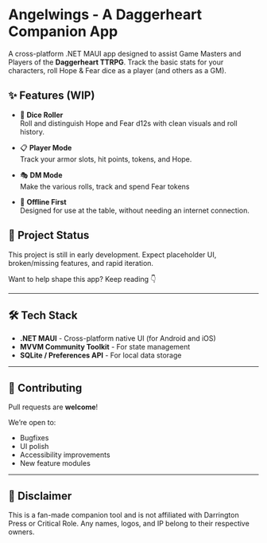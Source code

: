 ﻿# Angelwings - A Daggerheart Companion App

A cross-platform .NET MAUI app designed to assist Game Masters and Players of the **Daggerheart TTRPG**. Track the basic stats for your characters, roll Hope & Fear dice as a player (and others as a GM).

## ✨ Features (WIP)

- 🎲 **Dice Roller**  
  Roll and distinguish Hope and Fear d12s with clean visuals and roll history.

- 📋 **Player Mode**  
  Track your armor slots, hit points, tokens, and Hope.

- 🎭 **DM Mode**  
  Make the various rolls, track and spend Fear tokens

- 📶 **Offline First**  
  Designed for use at the table, without needing an internet connection.

## 🚧 Project Status

This project is still in early development. Expect placeholder UI, broken/missing features, and rapid iteration.

Want to help shape this app? Keep reading 👇

---

## 🛠️ Tech Stack

- **.NET MAUI** - Cross-platform native UI (for Android and iOS)
- **MVVM Community Toolkit** - For state management
- **SQLite / Preferences API** - For local data storage

---

## 🤝 Contributing

Pull requests are **welcome**!

We’re open to:
- Bugfixes
- UI polish
- Accessibility improvements
- New feature modules

---
## 🧩 Disclaimer

This is a fan-made companion tool and is not affiliated with Darrington Press or Critical Role. Any names, logos, and IP belong to their respective owners.